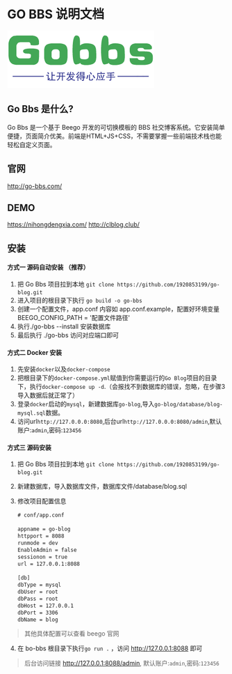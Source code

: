 # GO BBS 说明文档
<img alt="GO BBS" src="./logo.png">

## Go Bbs 是什么?
Go Bbs 是一个基于 Beego 开发的可切换模板的 BBS 社交博客系统。它安装简单便捷，页面简介优美。前端是HTML+JS+CSS，不需要掌握一些前端技术栈也能轻松自定义页面。

## 官网
http://go-bbs.com/

## DEMO 
https://nihongdengxia.com/
http://clblog.club/

## 安装

#### 方式一 源码自动安装 （推荐）
1. 把 Go Bbs 项目拉到本地 `git clone https://github.com/1920853199/go-blog.git`
2. 进入项目的根目录下执行 `go build -o go-bbs`
3. 创建一个配置文件，app.conf 内容如 app.conf.example，配置好环境变量 BEEGO_CONFIG_PATH = '配置文件路径' 
4. 执行./go-bbs --install 安装数据库
4. 最后执行 ./go-bbs 访问对应端口即可


#### 方式二 Docker 安装

1. 先安装`docker`以及`docker-compose`
2. 把根目录下的`docker-compose.yml`赋值到你需要运行的`Go Blog`项目的目录下，执行`docker-compose up -d`.（会报找不到数据库的错误，忽略，在步骤3导入数据后就正常了）
3. 登录`docker`启动的`mysql`，新建数据库`go-blog`,导入`go-blog/database/blog-mysql.sql`数据。
4. 访问url`http://127.0.0.0:8080`,后台url`http://127.0.0.0:8080/admin`,默认账户:`admin`,密码:`123456`

#### 方式三 源码安装

1. 把 Go Bbs 项目拉到本地 `git clone https://github.com/1920853199/go-blog.git`
2. 新建数据库，导入数据库文件，数据库文件/database/blog.sql
3. 修改项目配置信息

    ```
    # conf/app.conf

    appname = go-blog
    httpport = 8088
    runmode = dev
    EnableAdmin = false
    sessionon = true
    url = 127.0.0.1:8088

    [db]
    dbType = mysql
    dbUser = root
    dbPass = root
    dbHost = 127.0.0.1
    dbPort = 3306
    dbName = blog 
    ``` 
> 其他具体配置可以查看 beego 官网

4. 在 bo-bbs 根目录下执行`go run .` ，访问 http://127.0.0.1:8088 即可

> 后台访问链接 http://127.0.0.1:8088/admin, 默认账户:`admin`,密码:`123456`
